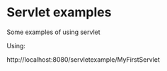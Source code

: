 # Servlet examples
Some examples of using servlet

Using:

http://localhost:8080/servletexample/MyFirstServlet
